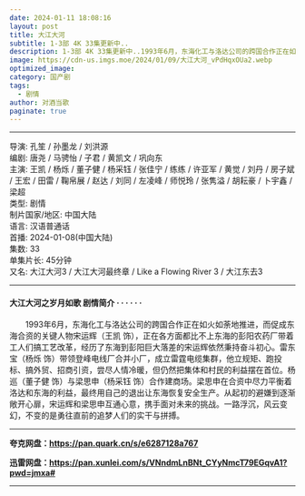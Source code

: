 ```yaml
---
date: 2024-01-11 18:08:16
layout: post
title: 大江大河
subtitle: 1-3部 4K 33集更新中..
description: 1-3部 4K 33集更新中..1993年6月，东海化工与洛达公司的跨国合作正在如火如荼地推进，而促成东海合资的关键人物宋运辉（王凯 饰），正在各方面都比不上东海的彭阳农药厂带着工人们搞工艺改革，经历了东海到彭阳巨大落差的宋运辉依然秉持奋斗初心...
image: https://cdn-us.imgs.moe/2024/01/09/大江大河_vPdHqxOUa2.webp
optimized_image: 
category: 国产剧
tags:
  - 剧情
author: 对酒当歌
paginate: true
---
```


---

导演: 孔笙 / 孙墨龙 / 刘洪源  
编剧: 唐尧 / 马骋怡 / 子君 / 黄凯文 / 巩向东  
主演: 王凯 / 杨烁 / 董子健 / 杨采钰 / 张佳宁 / 练练 / 许亚军 / 黄觉 / 刘丹 / 房子斌 / 王宏 / 田雷 / 鞠帛展 / 赵达 / 刘同 / 左凌峰 / 师悦玲 / 张隽溢 / 胡耘豪 / 卜宇鑫 / 梁超  
类型: 剧情  
制片国家/地区: 中国大陆  
语言: 汉语普通话  
首播: 2024-01-08(中国大陆)  
集数: 33  
单集片长: 45分钟  
又名: 大江大河3 / 大江大河最终章 / Like a Flowing River 3 / 大江东去3  

---

#### 大江大河之岁月如歌 剧情简介 · · · · · ·

　　1993年6月，东海化工与洛达公司的跨国合作正在如火如荼地推进，而促成东海合资的关键人物宋运辉（王凯 饰），正在各方面都比不上东海的彭阳农药厂带着工人们搞工艺改革，经历了东海到彭阳巨大落差的宋运辉依然秉持奋斗初心。雷东宝（杨烁 饰）带领登峰电线厂合并小厂，成立雷霆电缆集群，他立规矩、跑投标、搞外贸、招商引资，尝尽人情冷暖，但仍然把集体和村民的利益摆在首位。杨巡（董子健 饰）与梁思申（杨采钰 饰）合作建商场。梁思申在合资中尽力平衡着洛达和东海的利益，最终用自己的退出让东海恢复安全生产。从起初的避嫌到逐渐敞开心扉，宋运辉和梁思申互通心意，携手面对未来的挑战。一路浮沉，风云变幻，不变的是勇往直前的追梦人们的实干与拼搏。

---

**夸克网盘：<https://pan.quark.cn/s/e6287128a767>**

**迅雷网盘：<https://pan.xunlei.com/s/VNndmLnBNt_CYyNmcT79EGqvA1?pwd=jmxa#>**

---
